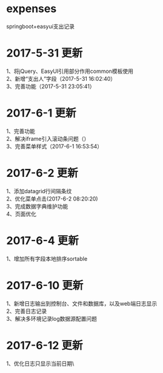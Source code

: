 # expenses
springboot+easyui支出记录

# 2017-5-31 更新
1、将jQuery、EasyUI引用部分作用common模板使用\
2、新增“支出人”字段（2017-5-31 16:02:40）\
3、完善功能（2017-5-31 23:05:41）

# 2017-6-1 更新
1、完善功能\
2、解决iframe引入滚动条问题（<!DOCTYPE html PUBLIC "-//W3C//DTD XHTML 1.0 Transitional//EN" "http://www.w3.org/TR/xhtml1/DTD/xhtml1-transitional.dtd">）\
3、完善菜单样式（2017-6-1 16:53:54）

# 2017-6-2 更新
1、添加datagrid行间隔条纹\
2、优化菜单点击(2017-6-2 08:20:20)\
3、完成数据字典维护功能\
4、页面优化

# 2017-6-4 更新
1、增加所有字段本地排序sortable

# 2017-6-10 更新
1、新增日志输出到控制台、文件和数据库，以及web端日志显示\
2、完善日志记录\
3、解决多环境记录log数据源配置问题

# 2017-6-12 更新
1、优化日志只显示当前日期\